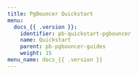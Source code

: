 ```yaml
---
title: PgBouncer Quickstart
menu:
  docs_{{ .version }}:
    identifier: pb-quickstart-pgbouncer
    name: Quickstart
    parent: pb-pgbouncer-guides
    weight: 15
menu_name: docs_{{ .version }}
---
```


